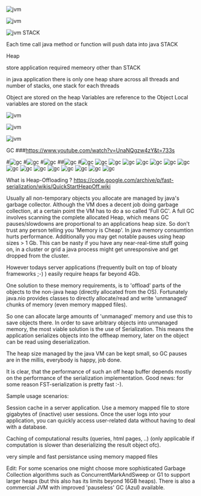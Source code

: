![jvm](./img/1.PNG)

![jvm](./img/2.PNG)

![jvm](./img/3.PNG)
STACK

Each time call java method or function will push data into java STACK

Heap

store application required memeory other than STACK

in java application there is only one heap share
across all threads and number of stacks, one stack for each threads

Object are stored on the heap
Variables are reference to the Object
Local variables are stored on the stack

![jvm](./img/4.PNG)

![jvm](./img/5.PNG)

![jvm](./img/6.PNG)

GC ###https://www.youtube.com/watch?v=UnaNQgzw4zY&t=733s

#![gc](./img/gc1.PNG) #![gc](./img/gc2.PNG) #![gc](./img/gc3.PNG) ##![gc](./img/gc4.PNG) #![gc](./img/gc5.PNG)
![gc](./img/gc6.PNG)
![gc](./img/gc7.PNG)
![gc](./img/gc8.PNG)
![gc](./img/gc9.PNG)
![gc](./img/gc10.PNG)
![gc](./img/gc11.PNG)
![gc](./img/gc12.PNG)
![gc](./img/gc13.PNG)
![gc](./img/gc14.PNG)
![gc](./img/gc15.PNG)
![gc](./img/gc16.PNG)
![gc](./img/gc17.PNG)
![gc](./img/gc18.PNG)
![gc](./img/gc19.PNG)
![gc](./img/gc20.PNG)

What is Heap-Offloading ?
https://code.google.com/archive/p/fast-serialization/wikis/QuickStartHeapOff.wiki

Usually all non-temporary objects you allocate are managed by java's garbage collector.
Although the VM does a decent job doing garbage collection, at a certain point the VM has to do a so called 'Full GC'.
A full GC involves scanning the complete allocated Heap, which means GC pauses/slowdowns are proportional to an applications heap size.
So don't trust any person telling you 'Memory is Cheap'. In java memory consumtion hurts performance.
Additionally you may get notable pauses using heap sizes > 1 Gb. This can be nasty if you have any near-real-time stuff going on,
in a cluster or grid a java process might get unresponsive and get dropped from the cluster.

However todays server applications (frequently built on top of bloaty frameworks ;-) ) easily require heaps far beyond 4Gb.

One solution to these memory requirements, is to 'offload' parts of the objects to the non-java heap
(directly allocated from the OS). Fortunately java.nio provides classes to directly allocate/read and write 'unmanaged' chunks of memory (even memory mapped files).

So one can allocate large amounts of 'unmanaged' memory and use this to save objects there. In order to save arbitrary objects into unmanaged memory,
the most viable solution is the use of Serialization. This means the application serializes objects into the offheap memory,
later on the object can be read using deserialization.

The heap size managed by the java VM can be kept small, so GC pauses are in the millis, everybody is happy, job done.

It is clear, that the performance of such an off heap buffer depends mostly on the performance of the serialization implementation.
Good news: for some reason FST-serialization is pretty fast :-).

Sample usage scenarios:

Session cache in a server application. Use a memory mapped file to store gigabytes of (inactive) user sessions.
Once the user logs into your application, you can quickly access user-related data without having to deal with a database.

Caching of computational results (queries, html pages, ..) (only applicable if computation is slower than deserializing the result object ofc).

very simple and fast persistance using memory mapped files

Edit: For some scenarios one might choose more sophisticated Garbage Collection algorithms such as ConcurrentMarkAndSweep
or G1 to support larger heaps (but this also has its limits beyond 16GB heaps).
There is also a commercial JVM with improved 'pauseless' GC (Azul) available.
